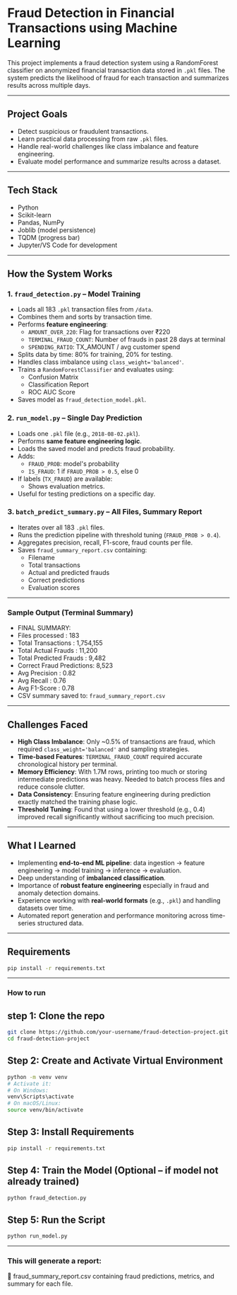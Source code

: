 #  Fraud Detection in Financial Transactions using Machine Learning

This project implements a fraud detection system using a RandomForest classifier on anonymized financial transaction data stored in `.pkl` files. The system predicts the likelihood of fraud for each transaction and summarizes results across multiple days.

---

##  Project Goals

- Detect suspicious or fraudulent transactions.
- Learn practical data processing from raw `.pkl` files.
- Handle real-world challenges like class imbalance and feature engineering.
- Evaluate model performance and summarize results across a dataset.

---

##  Tech Stack

- Python
- Scikit-learn
- Pandas, NumPy
- Joblib (model persistence)
- TQDM (progress bar)
- Jupyter/VS Code for development

---

##  How the System Works

### 1. `fraud_detection.py` – Model Training

- Loads all 183 `.pkl` transaction files from `/data`.
- Combines them and sorts by transaction time.
- Performs **feature engineering**:
  - `AMOUNT_OVER_220`: Flag for transactions over ₹220
  - `TERMINAL_FRAUD_COUNT`: Number of frauds in past 28 days at terminal
  - `SPENDING_RATIO`: TX_AMOUNT / avg customer spend
- Splits data by time: 80% for training, 20% for testing.
- Handles class imbalance using `class_weight='balanced'`.
- Trains a `RandomForestClassifier` and evaluates using:
  - Confusion Matrix
  - Classification Report
  - ROC AUC Score
- Saves model as `fraud_detection_model.pkl`.

### 2. `run_model.py` – Single Day Prediction

- Loads one `.pkl` file (e.g., `2018-08-02.pkl`).
- Performs **same feature engineering logic**.
- Loads the saved model and predicts fraud probability.
- Adds:
  - `FRAUD_PROB`: model's probability
  - `IS_FRAUD`: 1 if `FRAUD_PROB > 0.5`, else 0
- If labels (`TX_FRAUD`) are available:
  - Shows evaluation metrics.
- Useful for testing predictions on a specific day.

### 3. `batch_predict_summary.py` – All Files, Summary Report

- Iterates over all 183 `.pkl` files.
- Runs the prediction pipeline with threshold tuning (`FRAUD_PROB > 0.4`).
- Aggregates precision, recall, F1-score, fraud counts per file.
- Saves `fraud_summary_report.csv` containing:
  - Filename
  - Total transactions
  - Actual and predicted frauds
  - Correct predictions
  - Evaluation scores

---

###  Sample Output (Terminal Summary)

- FINAL SUMMARY:
- Files processed : 183  
- Total Transactions : 1,754,155  
- Total Actual Frauds : 11,200  
- Total Predicted Frauds : 9,482  
- Correct Fraud Predictions: 8,523  
- Avg Precision : 0.82  
- Avg Recall : 0.76  
- Avg F1-Score : 0.78  
- CSV summary saved to: `fraud_summary_report.csv`

---

##  Challenges Faced

- **High Class Imbalance**: Only ~0.5% of transactions are fraud, which required `class_weight='balanced'` and sampling strategies.
- **Time-based Features**: `TERMINAL_FRAUD_COUNT` required accurate chronological history per terminal.
- **Memory Efficiency**: With 1.7M rows, printing too much or storing intermediate predictions was heavy. Needed to batch process files and reduce console clutter.
- **Data Consistency**: Ensuring feature engineering during prediction exactly matched the training phase logic.
- **Threshold Tuning**: Found that using a lower threshold (e.g., 0.4) improved recall significantly without sacrificing too much precision.

---

##  What I Learned

- Implementing **end-to-end ML pipeline**: data ingestion → feature engineering → model training → inference → evaluation.
- Deep understanding of **imbalanced classification**.
- Importance of **robust feature engineering** especially in fraud and anomaly detection domains.
- Experience working with **real-world formats** (e.g., `.pkl`) and handling datasets over time.
- Automated report generation and performance monitoring across time-series structured data.

---

##  Requirements

```bash
pip install -r requirements.txt
```
---
###  How to run
## step 1: Clone the repo

```bash
git clone https://github.com/your-username/fraud-detection-project.git
cd fraud-detection-project
```
## Step 2: Create and Activate Virtual Environment

```bash
python -m venv venv
# Activate it:
# On Windows:
venv\Scripts\activate
# On macOS/Linux:
source venv/bin/activate

```
## Step 3: Install Requirements

```bash
pip install -r requirements.txt

```
## Step 4: Train the Model (Optional – if model not already trained)

```bash
python fraud_detection.py
```

## Step 5: Run the Script

```bash
python run_model.py
```

---
### This will generate a report:
📄 fraud_summary_report.csv
containing fraud predictions, metrics, and summary for each file.
